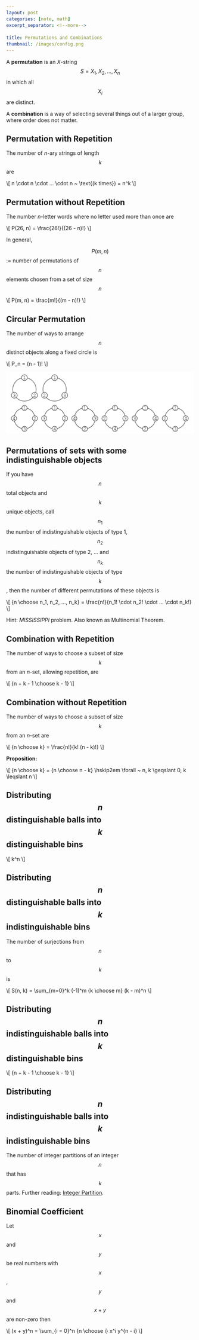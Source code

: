 ```yaml
---
layout: post
categories: [note, math]
excerpt_separator: <!--more-->

title: Permutations and Combinations
thumbnail: /images/config.png
---
```


<script type="text/javascript" src="https://cdn.mathjax.org/mathjax/latest/MathJax.js?config=TeX-AMS-MML_HTMLorMML"></script>

A **permutation** is an *X*-string $$S = X_1, X_2, \ldots, X_n$$ in which all $$X_i$$ are distinct.

A **combination** is a way of selecting several things out of a larger group, where order does not matter.
<!--more-->

Permutation with Repetition
---------------------------

The number of *n*-ary strings of length $$k$$ are

\\[
n \cdot n \cdot … \cdot n ~ \text{(k times}) = n^k
\\]

Permutation without Repetition
------------------------------

The number *n*-letter words where no letter used more than once are

\\[
P(26, n) = \frac{26!}{(26 - n)!}
\\]

In general,

$$P(m, n)$$ := number of permutations of $$n$$ elements chosen from a set of size $$n$$

\\[
P(m, n) = \frac{m!}{(m - n)!}
\\]

Circular Permutation
--------------------

The number of ways to arrange $$n$$ distinct objects along a fixed circle is

\\[
P_n = (n - 1)!
\\]

![Circular Permutation](/images/math/circular_permutation.gif)

Permutations of sets with some indistinguishable objects
--------------------------------------------------------

If you have $$n$$ total objects and $$k$$ unique objects, call $$n_1$$ the number of indistinguishable objects of type 1, $$n_2$$ indistinguishable objects of type 2, ... and $$n_k$$ the number of indistinguishable objects of type $$k$$, then the number of different permutations of these objects is

\\[
{n \choose n_1, n_2, …, n_k} = \frac{n!}{n_1! \cdot n_2! \cdot … \cdot n_k!}
\\]

Hint: *MISSISSIPPI* problem. Also known as Multinomial Theorem.

Combination with Repetition
---------------------------

The number of ways to choose a subset of size $$k$$ from an *n*-set, allowing repetition, are

\\[
{n + k - 1 \choose k - 1}
\\]

Combination without Repetition
------------------------------

The number of ways to choose a subset of size $$k$$ from an *n*-set are

\\[
{n \choose k} = \frac{n!}{k! (n - k)!}
\\]

**Proposition:**

\\[
{n \choose k} = {n \choose n - k} \hskip2em \forall ~ n, k \geqslant 0, k \leqslant n
\\]

Distributing $$n$$ distinguishable balls into $$k$$ distinguishable bins
------------------------------------------------------------------------

\\[
k^n
\\]

Distributing $$n$$ distinguishable balls into $$k$$ indistinguishable bins
--------------------------------------------------------------------------

The number of surjections from $$n$$ to $$k$$ is

\\[
S(n, k) = \sum_{m=0}^k (-1)^m {k \choose m} (k - m)^n
\\]

Distributing $$n$$ indistinguishable balls into $$k$$ distinguishable bins
--------------------------------------------------------------------------

\\[
{n + k - 1 \choose k - 1}
\\]

Distributing $$n$$ indistinguishable balls into $$k$$ indistinguishable bins
--------------------------------------------------------------------------

The number of integer partitions of an integer $$n$$ that has $$k$$ parts. Further reading: [Integer Partition](http://en.wikipedia.org/wiki/Partition_(number_theory)).

Binomial Coefficient
--------------------

Let $$x$$ and $$y$$ be real numbers with $$x$$, $$y$$ and $$x + y$$ are non-zero then

\\[
(x + y)^n = \sum_{i = 0}^n {n \choose i} x^i y^{n - i}
\\]